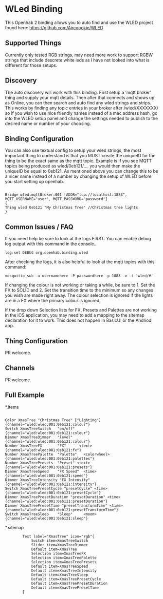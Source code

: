 # WLed Binding

This Openhab 2 binding allows you to auto find and use the WLED project found here:
<https://github.com/Aircoookie/WLED>

## Supported Things

Currently only tested RGB strings, may need more work to support RGBW strings that include descrete white leds as I have not looked into what is different for those setups.

## Discovery

The auto discovery will work with this binding. First setup a 'mqtt broker' thing and supply your mqtt details. Then after that connects and shows up as Online, you can then search and auto find any wled strings and strips. This works by finding any topic entries in your broker after /wled/XXXXXXX/ so if you wish to use nice friendly names instead of a mac address hash, go into the WLED setup panel and change the settings needed to publish to the desired name or number of your choosing.

## Binding Configuration

You can also use textual config to setup your wled strings, the most important thing to understand is that you MUST create the uniqueID for the thing to be the exact same as the mqtt topic. Example is if you see MQTT topics being produced as wled/0eb121/.... you would then make the uniqueID be equal to 0eb121. As mentioned above you can change this to be a nicer name instead of a number by changing the setup of WLED before you start setting up openhab.


```

Bridge wled:mqttBroker:001 [ADDR="tcp://localhost:1883", MQTT_USERNAME="user", MQTT_PASSWORD="password"]
{
Thing wled 0eb121 "My Christmas Tree" //Christmas tree lights
}

```

## Common Issues / FAQ

If you need help be sure to look at the logs FIRST. You can enable debug log output with this command in the console..

```
log:set DEBUG org.openhab.binding.wled
```

After checking the logs, it is also helpful to look at the mqtt topics with this command:


```
mosquitto_sub -u usernamehere -P passwordhere -p 1883 -v -t 'wled/#'
```


If changing the colour is not working or taking a while, be sure to 1. Set the FX to SOLID and 2. Set the transition time to the minimum so any changes you wish are made right away. The colour selection is ignored if the lights are in a FX where the primary colour is ignored.

If the drop down Selection lists for FX, Presets and Palettes are not working in the iOS application, you may need to add a mapping to the sitemap declaration for it to work. This does not happen in BasicUI or the Andriod app.

## Thing Configuration

PR welcome.

## Channels

PR welcome.

## Full Example

*.items

```

Color XmasTree "Christmas Tree" ["Lighting"] {channel="wled:wled:001:0eb121:colour"}
Switch XmasTreeSwitch   "on/off"    {channel="wled:wled:001:0eb121:colour"}
Dimmer XmasTreeDimmer   "level"     {channel="wled:wled:001:0eb121:colour"}
Number XmasTreeFX       "FX"      <text> {channel="wled:wled:001:0eb121:fx"}
Number XmasTreePalette  "Palette"   <colorwheel>    {channel="wled:wled:001:0eb121:palettes"}
Number XmasTreePresets  "Preset" <text> {channel="wled:wled:001:0eb121:presets"}
Dimmer XmasTreeSpeed    "FX Speed"  <time>  {channel="wled:wled:001:0eb121:speed"}
Dimmer XmasTreeIntensity "FX Intensity" {channel="wled:wled:001:0eb121:intensity"}
Switch XmasTreePresetCycle "presetCycle" <time> {channel="wled:wled:001:0eb121:presetCycle"}
Dimmer XmasTreePresetDuration "presetDuration" <time> {channel="wled:wled:001:0eb121:presetDuration"}
Dimmer XmasTreePresetTime "presetTransformTime" <time> {channel="wled:wled:001:0eb121:presetTransformTime"}
Switch XmasTreeSleep    "Sleep"     <moon> {channel="wled:wled:001:0eb121:sleep"}

```

*.sitemap

```
        Text label="XmasTree" icon="rgb"{
            Switch item=XmasTreeSwitch 
            Slider item=XmasTreeDimmer 
            Default item=XmasTree 
            Selection item=XmasTreeFX
            Selection item=XmasTreePalette
            Selection item=XmasTreePresets
            Default item=XmasTreeSpeed  
            Default item=XmasTreeIntensity
            Default item=XmasTreeSleep
            Default item=XmasTreePresetCycle  
            Default item=XmasTreePresetDuration 
            Default item=XmasTreePresetTime
        }
        
```


